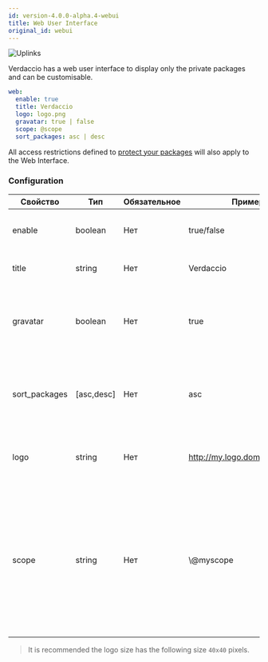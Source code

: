 ```yaml
---
id: version-4.0.0-alpha.4-webui
title: Web User Interface
original_id: webui
---
```

![Uplinks](https://user-images.githubusercontent.com/558752/52916111-fa4ba980-32db-11e9-8a64-f4e06eb920b3.png)

Verdaccio has a web user interface to display only the private packages and can be customisable.

```yaml
web:
  enable: true
  title: Verdaccio
  logo: logo.png
  gravatar: true | false
  scope: @scope
  sort_packages: asc | desc
```

All access restrictions defined to [protect your packages](protect-your-dependencies.md) will also apply to the Web Interface.

### Configuration

| Свойство      | Тип        | Обязательное | Пример                         | Поддержка | Описание                                                                                                                                             |
| ------------- | ---------- | ------------ | ------------------------------ | --------- | ---------------------------------------------------------------------------------------------------------------------------------------------------- |
| enable        | boolean    | Нет          | true/false                     | все       | allow to display the web interface                                                                                                                   |
| title         | string     | Нет          | Verdaccio                      | все       | HTML head title description                                                                                                                          |
| gravatar      | boolean    | Нет          | true                           | `>v4`  | Gravatars will be generated under the hood if this property is enabled                                                                               |
| sort_packages | [asc,desc] | Нет          | asc                            | `>v4`  | Gravatars will be generated under the hood if this property is enabled                                                                               |
| logo          | string     | Нет          | http://my.logo.domain/logo.png | все       | a URI where logo is located (header logo)                                                                                                            |
| scope         | string     | Нет          | \\@myscope                   | все       | If you're using this registry for a specific module scope, specify that scope to set it in the webui instructions header (note: escape @ with \\@) |

> It is recommended the logo size has the following size `40x40` pixels.